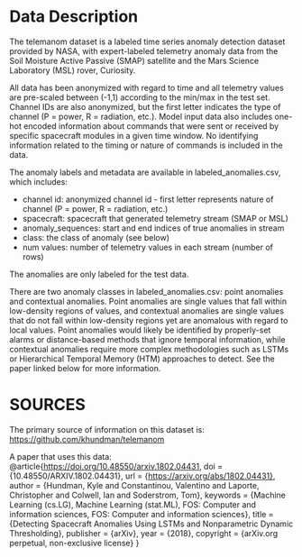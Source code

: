 # Data Description

The telemanom dataset is a labeled time series anomaly detection dataset provided by NASA, with expert-labeled telemetry anomaly data from the Soil Moisture Active Passive (SMAP) satellite and the Mars Science Laboratory (MSL) rover, Curiosity.

All data has been anonymized with regard to time and all telemetry values are pre-scaled between (-1,1) according to the min/max in the test set. Channel IDs are also anonymized, but the first letter indicates the type of channel (P = power, R = radiation, etc.). Model input data also includes one-hot encoded information about commands that were sent or received by specific spacecraft modules in a given time window. No identifying information related to the timing or nature of commands is included in the data.

The anomaly labels and metadata are available in labeled_anomalies.csv, which includes:

* channel id: anonymized channel id - first letter represents nature of channel (P = power, R = radiation, etc.)
* spacecraft: spacecraft that generated telemetry stream (SMAP or MSL)
* anomaly_sequences: start and end indices of true anomalies in stream
* class: the class of anomaly (see below)
* num values: number of telemetry values in each stream (number of rows)

The anomalies are only labeled for the test data.

There are two anomaly classes in labeled_anomalies.csv: point anomalies and contextual anomalies.  Point anomalies are single values that fall within low-density regions of values, and contextual anomalies are single values that do not fall within low-density regions yet are anomalous with regard to local values.   Point anomalies would likely be identified by properly-set alarms or distance-based methods that ignore temporal information, while contextual anomalies require more complex methodologies such as LSTMs or Hierarchical Temporal Memory (HTM) approaches to detect.  See the paper linked below for more information.

# SOURCES
The primary source of information on this dataset is: https://github.com/khundman/telemanom

A paper that uses this data:
@article{https://doi.org/10.48550/arxiv.1802.04431,
  doi = {10.48550/ARXIV.1802.04431},
  url = {https://arxiv.org/abs/1802.04431},
  author = {Hundman,  Kyle and Constantinou,  Valentino and Laporte,  Christopher and Colwell,  Ian and Soderstrom,  Tom},
  keywords = {Machine Learning (cs.LG),  Machine Learning (stat.ML),  FOS: Computer and information sciences,  FOS: Computer and information sciences},
  title = {Detecting Spacecraft Anomalies Using LSTMs and Nonparametric Dynamic Thresholding},
  publisher = {arXiv},
  year = {2018},
  copyright = {arXiv.org perpetual,  non-exclusive license}
}